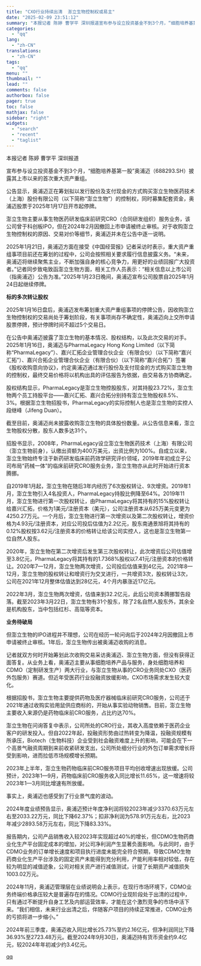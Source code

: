 ```yaml
---
title: "CXO行业持续出清  澎立生物控制权或易主"
date: "2025-02-09 23:51:12"
summary: "本报记者 陈婷 曹学平 深圳报道宣布参与设立投资基金不到3个月，“细胞培养基第一股”奥浦迈（6882..."
categories:
  - "qq"
lang:
  - "zh-CN"
translations:
  - "zh-CN"
tags:
  - "qq"
menu: ""
thumbnail: ""
lead: ""
comments: false
authorbox: false
pager: true
toc: false
mathjax: false
sidebar: "right"
widgets:
  - "search"
  - "recent"
  - "taglist"
---
```


本报记者 陈婷 曹学平 深圳报道

宣布参与设立投资基金不到3个月，“细胞培养基第一股”奥浦迈（688293.SH）披露其上市以来的首次重大资产重组。

公告显示，奥浦迈正在筹划拟以发行股份及支付现金的方式购买澎立生物医药技术（上海）股份有限公司（以下简称“澎立生物”）的控制权，同时募集配套资金，奥浦迈股票于2025年1月17日开市起停牌。

澎立生物主要从事生物医药研发临床前研究CRO（合同研发组织）服务业务，该公司曾于科创板IPO，但在2024年2月因撤回上市申请被终止审核。对于收购澎立生物控制权的原因、交易对价等细节，奥浦迈并未在公告中逐一说明。

2025年1月21日，奥浦迈方面在接受《中国经营报》记者采访时表示，重大资产重组事项目前还在筹划的过程中，公司会按照相关要求履行信息披露义务。“未来，奥浦迈将继续聚焦主业，不断加强自身的核心竞争力，用更好的业绩回报广大投资者。”记者同步致电致函澎立生物方面，相关工作人员表示：“相关信息以上市公司（指奥浦迈）公告为准。”2025年1月23日晚间，奥浦迈宣布公司股票自2025年1月24日起继续停牌。

**标的多次转让股权**

2025年1月16日盘后，奥浦迈发布筹划重大资产重组事项的停牌公告，因收购澎立生物控制权的交易尚处于筹划阶段，有关事项尚存不确定性，奥浦迈向上交所申请股票停牌，预计停牌时间不超过5个交易日。

在公告中奥浦迈披露了澎立生物的基本情况、股权结构，以及此次交易的对手。2025年1月16日，奥浦迈与PharmaLegacy Hong Kong Limited（以下简称“PharmaLegacy”）、嘉兴汇拓企业管理合伙企业（有限合伙）（以下简称“嘉兴汇拓”）、嘉兴合拓企业管理合伙企业（有限合伙）（以下简称“嘉兴合拓”）签署《股权收购意向协议》，约定奥浦迈通过发行股份及支付现金的方式购买澎立生物的控制权，最终交易价格将以机构出具的评估报告为依据，由交易各方协商确定。

股权结构显示，PharmaLegacy是澎立生物控股股东，对其持股23.72%，澎立生物两个员工持股平台——嘉兴汇拓、嘉兴合拓分别持有澎立生物股权8.5%、3%。根据澎立生物招股书，PharmaLegacy的实际控制人也是澎立生物的实控人段继峰（Jifeng Duan）。

截至目前，奥浦迈尚未披露收购澎立生物的具体股份数量。从公告信息来看，澎立生物股权分散，股东人数多达31个。

招股书显示，2008年，PharmaLegacy设立澎立生物医药技术（上海）有限公司（澎立生物前身），认缴出资额为400万美元，出资比例为100%。自成立以来，澎立生物始终专注于新药研发临床前药效学研究评价领域，2019年年初成立子公司布局“药械一体”的临床前研究CRO服务业务，澎立生物亦从此时开始进行资本腾挪。

自2019年1月起，澎立生物在随后3年内经历了6次股权转让、9次增资。2019年1月，澎立生物引入4名投资人，PharmaLegacy持股比例降至64%。2019年11月，澎立生物进行第一次股权转让，由PharmaLegacy将其持有的15%股权转让给嘉兴汇拓，价格为1美元/注册资本（美元），公司注册资本从625万美元变更为4250.27万元。一个月后，澎立生物进行第一次增资以及第二次股权转让，增资价格为4.93元/注册资本，对应公司投后估值为2.2亿元，股东南通景旭将其持有的0.12%股权按3.62元/注册资本的价格转让给该公司实控人，这也是澎立生物第一位自然人股东。

2020年，澎立生物在第二次增资后发生第三次股权转让，此次增资后公司估值增至3.8亿元，PharmaLegacy将其持有的1.7368%股权以7.41元/注册资本的价格转让。2020年7—12月，澎立生物两次增资，公司投后估值来到4亿元。2021年8—12月，澎立生物的股权转让和增资行为交叉进行，一共增资3次，股权转让3次，公司在2021年12月整体估值达到28亿元，4个月内暴涨近17亿元。

2022年3月，澎立生物两次增资，估值来到32.2亿元，此后公司资本腾挪暂告段落。截至2023年3月22日，澎立生物有31个股东，除了2名自然人股东外，其余全是机构股东，当中包括红杉、高瓴等资本。

**业务待破局**

但澎立生物的IPO进程并不理想，公司在经历一轮问询后于2024年2月因撤回上市申请被终止审核。1年后，澎立生物传出被奥浦迈收购的消息。

记者就双方何时开始筹划此次收购交易采访奥浦迈、澎立生物方面，但没有获得正面答复。从业务上看，奥浦迈主要从事细胞培养产品与服务，身处细胞培养和CDMO（定制研发生产）两大行业，与澎立生物从事的CRO业务同处CXO（医药外包服务）赛道。但近年受医药行业投融资放缓影响，CXO市场需求发生较大变化。

根据招股书，澎立生物主要提供药物及医疗器械临床前研究CRO服务，公司还于2021年通过收购实验用鼠供应商标的，开始从事实验动物销售。目前，澎立生物主要收入来源仍是药物临床前CRO服务，占比约达70%。

澎立生物在问询答复中表示，公司所处的CRO行业，其收入高度依赖于医药企业客户的研发投入。但自2022年起，投融资形势由过热转变为降温，投融资规模有所承压，Biotech（生物科技）企业受到社会融资难度上升的影响，可能会在下一个高景气融资周期到来前收紧研发支出，公司所处细分行业的外包订单需求增长将受到影响，进而拉低市场规模增长预期。

2023年上半年，澎立生物药物临床前CRO服务项目平均创收增速出现放缓。公司预计，2023年1—9月，药物临床前CRO服务收入同比增长11.65%，这一增速将较2023年1—3月同比增速有所放缓。

事实上，奥浦迈也感受到了行业景气度的波动。

2024年度业绩预告显示，奥浦迈预计年度净利润将较2023年减少3370.63万元左右至2033.22万元，同比下降62.37%；扣非净利润为578.91万元左右，比2023年减少2893.58万元左右，同比下降83.33%。

报告期内，公司产品销售收入较2023年实现超过40%的增长，但CDMO生物药商业化生产平台固定成本的增加，对公司净利润产生显著负面影响。与此同时，由于CDMO业务的订单增长速度和项目执行进度未能完全符合预期，导致CDMO生物药商业化生产平台涉及的固定资产未能得到充分利用，产能利用率相对较低，存在较为明显的减值迹象，公司对相关资产进行减值测试，计提了长期资产减值损失1003.02万元。

2024年11月，奥浦迈管理层在业绩说明会上表示，在现行市场环境下，CDMO业务终端价格承压较大是普遍存在的情况。CDMO行业现阶段处于出清的过程中，只有通过不断提升自身工艺及内部运营效率，才能在这个激烈竞争的市场中活下来。“我们相信，未来行业出清之后，伴随客户项目的持续正常推进，CDMO业务的亏损将进一步缩小。”

2024年前三季度，奥浦迈收入同比增长25.73%至约2.16亿元，但净利润同比下降36.93%至2723.48万元。截至2024年9月30日，奥浦迈持有货币资金约9.4亿元，较2024年年初减少约3.4亿元。

[qq](https://new.qq.com/rain/a/20250209A06MBH00)
